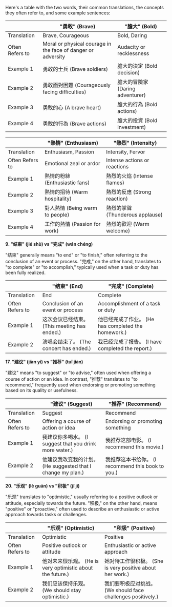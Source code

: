 Here's a table with the two words, their common translations, the concepts they often refer to, and some example sentences:

| | "勇敢" (Brave) | "膽大" (Bold) |
|-----------------|----------------------------|-----------------------------|
| Translation | Brave, Courageous | Bold, Daring |
| Often Refers to | Moral or physical courage in the face of danger or adversity | Audacity or recklessness |
| Example 1 | 勇敢的士兵 (Brave soldiers) | 膽大的決定 (Bold decision) |
| Example 2 | 勇敢面對困難 (Courageously facing difficulties) | 膽大的冒險家 (Daring adventurer) |
| Example 3 | 勇敢的心 (A brave heart) | 膽大的行為 (Bold actions) |
| Example 4 | 勇敢的行為 (Brave actions) | 膽大的投資 (Bold investment) |



| | "熱情" (Enthusiasm) | "熱烈" (Intensity) |
|-----------------|----------------------------|-----------------------------|
| Translation | Enthusiasm, Passion | Intensity, Fervor |
| Often Refers to | Emotional zeal or ardor | Intense actions or reactions |
| Example 1 | 熱情的粉絲 (Enthusiastic fans) | 熱烈的火焰 (Intense flames) |
| Example 2 | 熱情的招待 (Warm hospitality) | 熱烈的反應 (Strong reaction) |
| Example 3 | 對人熱情 (Being warm to people) | 熱烈的掌聲 (Thunderous applause) |
| Example 4 | 工作的熱情 (Passion for work) | 熱烈的歡迎 (Warm welcome) |


**9. "结束" (jié shù) vs "完成" (wán chéng)**

"结束" generally means "to end" or "to finish," often referring to the conclusion of an event or process. "完成," on the other hand, translates to "to complete" or "to accomplish," typically used when a task or duty has been fully realized.

| | "结束" (End) | "完成" (Complete) |
|-----------------|----------------------------|-----------------------------|
| Translation | End | Complete |
| Often Refers to | Conclusion of an event or process | Accomplishment of a task or duty |
| Example 1 | 这次会议已经结束。 (This meeting has ended.) | 他已经完成了作业。 (He has completed the homework.) |
| Example 2 | 演唱会结束了。 (The concert has ended.) | 我已经完成了报告。 (I have completed the report.) |

**17. "建议" (jiàn yì) vs "推荐" (tuī jiàn)**

"建议" means "to suggest" or "to advise," often used when offering a course of action or an idea. In contrast, "推荐" translates to "to recommend," frequently used when endorsing or promoting something based on its quality or usefulness.

| | "建议" (Suggest) | "推荐" (Recommend) |
|-----------------|----------------------------|-----------------------------|
| Translation | Suggest | Recommend |
| Often Refers to | Offering a course of action or idea | Endorsing or promoting something |
| Example 1 | 我建议你多喝水。 (I suggest that you drink more water.) | 我推荐这部电影。 (I recommend this movie.) |
| Example 2 | 他建议我改变我的计划。 (He suggested that I change my plan.) | 我推荐这本书给你。 (I recommend this book to you.) |

**20. "乐观" (lè guān) vs "积极" (jī jí)**

"乐观" translates to "optimistic," usually referring to a positive outlook or attitude, especially towards the future. "积极," on the other hand, means "positive" or "proactive," often used to describe an enthusiastic or active approach towards tasks or challenges.

| | "乐观" (Optimistic) | "积极" (Positive) |
|-----------------|----------------------------|-----------------------------|
| Translation | Optimistic | Positive |
| Often Refers to | Positive outlook or attitude | Enthusiastic or active approach |
| Example 1 | 他对未来很乐观。 (He is very optimistic about the future.) | 她对待工作很积极。 (She is very positive about her work.) |
| Example 2 | 我们应该保持乐观。 (We should stay optimistic.) | 我们要积极应对挑战。 (We should face challenges positively.) |
